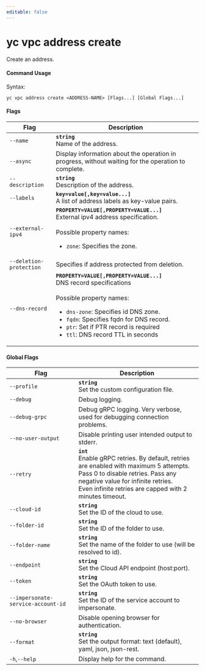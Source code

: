 ```yaml
---
editable: false
---
```


# yc vpc address create

Create an address.

#### Command Usage

Syntax: 

`yc vpc address create <ADDRESS-NAME> [Flags...] [Global Flags...]`

#### Flags

| Flag | Description |
|----|----|
|`--name`|<b>`string`</b><br/>Name of the address.|
|`--async`|Display information about the operation in progress, without waiting for the operation to complete.|
|`--description`|<b>`string`</b><br/>Description of the address.|
|`--labels`|<b>`key=value[,key=value...]`</b><br/>A list of address labels as key-value pairs.|
|`--external-ipv4`|<b>`PROPERTY=VALUE[,PROPERTY=VALUE...]`</b><br/>External ipv4 address specification.<br/><br/>Possible property names:<br/><ul> <li><code>zone</code>:     Specifies the zone.</li> </ul>|
|`--deletion-protection`|Specifies if address protected from deletion.|
|`--dns-record`|<b>`PROPERTY=VALUE[,PROPERTY=VALUE...]`</b><br/>DNS record specifications<br/><br/>Possible property names:<br/><ul> <li><code>dns-zone</code>:     Specifies id DNS zone.</li> <li><code>fqdn</code>:     Specifies fqdn for DNS record.</li> <li><code>ptr</code>:     Set if PTR record is required</li> <li><code>ttl</code>:     DNS record TTL in seconds</li> </ul>|

#### Global Flags

| Flag | Description |
|----|----|
|`--profile`|<b>`string`</b><br/>Set the custom configuration file.|
|`--debug`|Debug logging.|
|`--debug-grpc`|Debug gRPC logging. Very verbose, used for debugging connection problems.|
|`--no-user-output`|Disable printing user intended output to stderr.|
|`--retry`|<b>`int`</b><br/>Enable gRPC retries. By default, retries are enabled with maximum 5 attempts.<br/>Pass 0 to disable retries. Pass any negative value for infinite retries.<br/>Even infinite retries are capped with 2 minutes timeout.|
|`--cloud-id`|<b>`string`</b><br/>Set the ID of the cloud to use.|
|`--folder-id`|<b>`string`</b><br/>Set the ID of the folder to use.|
|`--folder-name`|<b>`string`</b><br/>Set the name of the folder to use (will be resolved to id).|
|`--endpoint`|<b>`string`</b><br/>Set the Cloud API endpoint (host:port).|
|`--token`|<b>`string`</b><br/>Set the OAuth token to use.|
|`--impersonate-service-account-id`|<b>`string`</b><br/>Set the ID of the service account to impersonate.|
|`--no-browser`|Disable opening browser for authentication.|
|`--format`|<b>`string`</b><br/>Set the output format: text (default), yaml, json, json-rest.|
|`-h`,`--help`|Display help for the command.|
